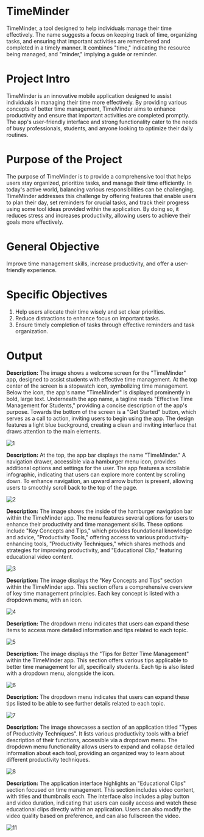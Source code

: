 # TimeMinder

TimeMinder, a tool designed to help individuals manage their time effectively. The name suggests a focus on keeping track of time, organizing tasks, and ensuring that important activities are remembered and completed in a timely manner. It combines "time," indicating the resource being managed, and "minder," implying a guide or reminder.

# Project Intro
TimeMinder is an innovative mobile application designed to assist individuals in managing their time more effectively. By providing various concepts of better time management, TimeMinder aims to enhance productivity and ensure that important activities are completed promptly. The app's user-friendly interface and strong functionality cater to the needs of busy professionals, students, and anyone looking to optimize their daily routines.

# Purpose of the Project
The purpose of TimeMinder is to provide a comprehensive tool that helps users stay organized, prioritize tasks, and manage their time efficiently. In today's active world, balancing various responsibilities can be challenging. TimeMinder addresses this challenge by offering features that enable users to plan their day, set reminders for crucial tasks, and track their progress using some tool ideas provided within the application. By doing so, it reduces stress and increases productivity, allowing users to achieve their goals more effectively.                  
# General Objective
Improve time management skills, increase productivity, and offer a user-friendly experience.

# Specific Objectives 
1. Help users allocate their time wisely and set clear priorities.
2. Reduce distractions to enhance focus on important tasks.
3. Ensure timely completion of tasks through effective reminders and task organization.

# Output
**Description:** The image shows a welcome screen for the "TimeMinder" app, designed to assist students with effective time management. At the top center of the screen is a stopwatch icon, symbolizing time management. Below the icon, the app's name "TimeMinder" is displayed prominently in bold, large text. Underneath the app name, a tagline reads "Effective Time Management for Students," providing a concise description of the app's purpose. Towards the bottom of the screen is a "Get Started" button, which serves as a call to action, inviting users to begin using the app. The design features a light blue background, creating a clean and inviting interface that draws attention to the main elements.

![1](https://github.com/user-attachments/assets/17c70f57-6804-403b-82c1-b04ce4c9bfa1)

**Description:** At the top, the app bar displays the name "TimeMinder." A navigation drawer, accessible via a hamburger menu icon, provides additional options and settings for the user. The app features a scrollable infographic, indicating that users can explore more content by scrolling down. To enhance navigation, an upward arrow button is present, allowing users to smoothly scroll back to the top of the page.

![2](https://github.com/user-attachments/assets/2e7964aa-de5b-4824-9cb3-476d25f38ad7)

**Description:** The image shows the inside of the hamburger navigation bar within the TimeMinder app. The menu features several options for users to enhance their productivity and time management skills. These options include "Key Concepts and Tips," which provides foundational knowledge and advice, "Productivity Tools," offering access to various productivity-enhancing tools, "Productivity Techniques," which shares methods and strategies for improving productivity, and "Educational Clip," featuring educational video content.

![3](https://github.com/user-attachments/assets/e3fe6ee8-513e-4c7d-bc62-8132e1f90445)

**Description:** The image displays the "Key Concepts and Tips" section within the TimeMinder app. This section offers a comprehensive overview of key time management principles. Each key concept is listed with a dropdown menu, with an icon.

![4](https://github.com/user-attachments/assets/ca164599-6ae4-4e1e-a4e5-b98ccc6bd4c7)

**Description:** The dropdown menu indicates that users can expand these items to access more detailed information and tips related to each topic.

![5](https://github.com/user-attachments/assets/e4495288-9bba-4b8e-b826-fa5e9867f78d)

**Description:** The image displays the "Tips for Better Time Management" within the TimeMinder app. This section offers various tips applicable to better time management for all, specifically students. Each tip is also listed with a dropdown menu, alongside the icon.

![6](https://github.com/user-attachments/assets/96e598e3-2dcb-457d-a5ab-f6b5cbdb29d5)


**Description:** The dropdown menu indicates that users can expand these tips listed to be able to see further details related to each topic.

![7](https://github.com/user-attachments/assets/0d715911-d1bf-4d9d-b55f-270bf93f30ea)


**Description:** The image showcases a section of an application titled "Types of Productivity Techniques". It lists various productivity tools with a brief description of their functions, accessible via a dropdown menu. The dropdown menu functionality allows users to expand and collapse detailed information about each tool, providing an organized way to learn about different productivity techniques.

![8](https://github.com/user-attachments/assets/f3446bd5-fbdd-4df4-816c-f228849027f1)

**Description:** The application interface highlights an "Educational Clips" section focused on time management. This section includes video content, with titles and thumbnails each. The interface also includes a play button and video duration, indicating that users can easily access and watch these educational clips directly within an application. Users can also modify the video quality based on preference, and can also fullscreen the video.

![11](https://github.com/user-attachments/assets/a51c4796-21ab-44f7-835e-9f118034c193)
